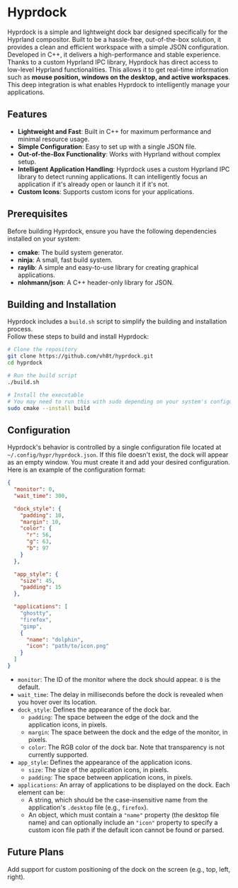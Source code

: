 # Hyprdock

Hyprdock is a simple and lightweight dock bar designed specifically for the Hyprland compositor. Built to be a hassle-free, out-of-the-box solution, it provides a clean and efficient workspace with a simple JSON configuration. Developed in C++, it delivers a high-performance and stable experience.
<br>
Thanks to a custom Hyprland IPC library, Hyprdock has direct access to low-level Hyprland functionalities. This allows it to get real-time information such as **mouse position, windows on the desktop, and active workspaces**. This deep integration is what enables Hyprdock to intelligently manage your applications.

## Features
- **Lightweight and Fast**: Built in C++ for maximum performance and minimal resource usage.
- **Simple Configuration**: Easy to set up with a single JSON file.
- **Out-of-the-Box Functionality**: Works with Hyprland without complex setup.
- **Intelligent Application Handling**: Hyprdock uses a custom Hyprland IPC library to detect running applications. It can intelligently focus an application if it's already open or launch it if it's not.
- **Custom Icons**: Supports custom icons for your applications.

## Prerequisites
Before building Hyprdock, ensure you have the following dependencies installed on your system:

- **cmake**: The build system generator.
- **ninja**: A small, fast build system.
- **raylib**: A simple and easy-to-use library for creating graphical applications.
- **nlohmann/json**: A C++ header-only library for JSON.

## Building and Installation
Hyprdock includes a `build.sh` script to simplify the building and installation process.
<br>
Follow these steps to build and install Hyprdock:

```sh
# Clone the repository
git clone https://github.com/vh8t/hyprdock.git
cd hyprdock

# Run the build script
./build.sh

# Install the executable
# You may need to run this with sudo depending on your system's configuration.
sudo cmake --install build
```

## Configuration
Hyprdock's behavior is controlled by a single configuration file located at `~/.config/hypr/hyprdock.json`. If this file doesn't exist, the dock will appear as an empty window. You must create it and add your desired configuration.
<br>
Here is an example of the configuration format:

```json
{
  "monitor": 0,
  "wait_time": 300,

  "dock_style": {
    "padding": 10,
    "margin": 10,
    "color": {
      "r": 56,
      "g": 63,
      "b": 97
    }
  },

  "app_style": {
    "size": 45,
    "padding": 15
  },

  "applications": [
    "ghostty",
    "firefox",
    "gimp",
    {
      "name": "dolphin",
      "icon": "path/to/icon.png"
    }
  ]
}
```

- `monitor`: The ID of the monitor where the dock should appear. `0` is the default.
- `wait_time`: The delay in milliseconds before the dock is revealed when you hover over its location.
- `dock_style`: Defines the appearance of the dock bar.
    - `padding`: The space between the edge of the dock and the application icons, in pixels.
    - `margin`: The space between the dock and the edge of the monitor, in pixels.
    - `color`: The RGB color of the dock bar. Note that transparency is not currently supported.
- `app_style`: Defines the appearance of the application icons.
    - `size`: The size of the application icons, in pixels.
    - `padding`: The space between application icons, in pixels.
- `applications`: An array of applications to be displayed on the dock. Each element can be:
    - A string, which should be the case-insensitive name from the application's `.desktop` file (e.g., `firefox`).
    - An object, which must contain a `"name"` property (the desktop file name) and can optionally include an `"icon"` property to specify a custom icon file path if the default icon cannot be found or parsed.

## Future Plans
Add support for custom positioning of the dock on the screen (e.g., top, left, right).
